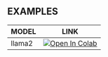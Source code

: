 ## EXAMPLES

| MODEL  	| LINK                                                                                                                                                                                                           	|
|--------	|----------------------------------------------------------------------------------------------------------------------------------------------------------------------------------------------------------------	|
| llama2 	| <a href="https://colab.research.google.com/drive/158zwSM__zs0caehysLinxLkjY7_naqcK?usp=sharing" target="_parent"><img src="https://colab.research.google.com/assets/colab-badge.svg" alt="Open In Colab"/></a> 	|
